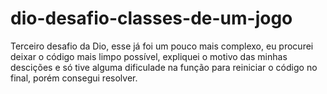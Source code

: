 # dio-desafio-classes-de-um-jogo
Terceiro desafio da Dio, esse já foi um pouco mais complexo, eu procurei deixar o código mais limpo possível, expliquei o motivo das minhas descições e só tive alguma dificulade na função para reiniciar o código no final, porém consegui resolver.
